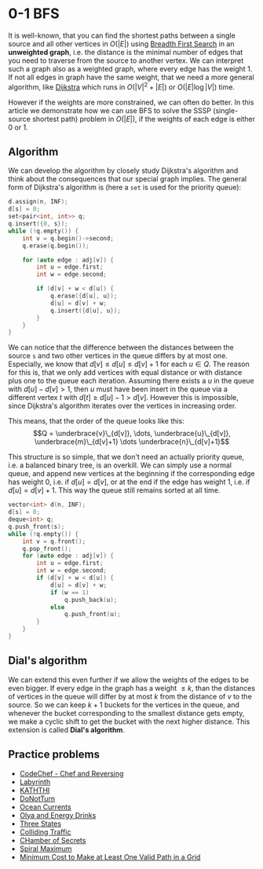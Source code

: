 # 0-1 BFS

It is well-known, that you can find the shortest paths between a single source and all other vertices in $O(|E|)$ using [Breadth First Search](/docs/#Algorithms/Graph_Theory/Breadth-First_Search/) in an **unweighted graph**, i.e. the distance is the minimal number of edges that you need to traverse from the source to another vertex.
We can interpret such a graph also as a weighted graph, where every edge has the weight $1$.
If not all edges in graph have the same weight, that we need a more general algorithm, like [Dijkstra](/docs/#Algorithms/Graph_Theory/Dijkstra_Algorithm/) which runs in $O(|V|^2 + |E|)$ or $O(|E| \log |V|)$ time.

However if the weights are more constrained, we can often do better.
In this article we demonstrate how we can use BFS to solve the SSSP (single-source shortest path) problem in $O(|E|)$, if the weights of each edge is either $0$ or $1$.

## Algorithm

We can develop the algorithm by closely study Dijkstra's algorithm and think about the consequences that our special graph implies.
The general form of Dijkstra's algorithm is (here a `set` is used for the priority queue):

```cpp
d.assign(n, INF);
d[s] = 0;
set<pair<int, int>> q;
q.insert({0, s});
while (!q.empty()) {
    int v = q.begin()->second;
    q.erase(q.begin());

    for (auto edge : adj[v]) {
        int u = edge.first;
        int w = edge.second;

        if (d[v] + w < d[u]) {
            q.erase({d[u], u});
            d[u] = d[v] + w;
            q.insert({d[u], u});
        }
    }
}
```

We can notice that the difference between the distances between the source `s` and two other vertices in the queue differs by at most one.
Especially, we know that $d[v] \le d[u] \le d[v] + 1$ for each $u \in Q$.
The reason for this is, that we only add vertices with equal distance or with distance plus one to the queue each iteration.
Assuming there exists a $u$ in the queue with $d[u] - d[v] > 1$, then $u$ must have been insert in the queue via a different vertex $t$ with $d[t] \ge d[u] - 1 > d[v]$.
However this is impossible, since Dijkstra's algorithm iterates over the vertices in increasing order.

This means, that the order of the queue looks like this:
$$Q = \underbrace{v}\_{d[v]}, \dots, \underbrace{u}\_{d[v]}, \underbrace{m}\_{d[v]+1} \dots \underbrace{n}\_{d[v]+1}$$

This structure is so simple, that we don't need an actually priority queue, i.e. a balanced binary tree, is an overkill.
We can simply use a normal queue, and append new vertices at the beginning if the corresponding edge has weight $0$, i.e. if $d[u] = d[v]$, or at the end if the edge has weight $1$, i.e. if $d[u] = d[v] + 1$.
This way the queue still remains sorted at all time.

```cpp
vector<int> d(n, INF);
d[s] = 0;
deque<int> q;
q.push_front(s);
while (!q.empty()) {
    int v = q.front();
    q.pop_front();
    for (auto edge : adj[v]) {
        int u = edge.first;
        int w = edge.second;
        if (d[v] + w < d[u]) {
            d[u] = d[v] + w;
            if (w == 1)
                q.push_back(u);
            else
                q.push_front(u);
        }
    }
}
```

## Dial's algorithm

We can extend this even further if we allow the weights of the edges to be even bigger.
If every edge in the graph has a weight $\le k$, than the distances of vertices in the queue will differ by at most $k$ from the distance of $v$ to the source.
So we can keep $k + 1$ buckets for the vertices in the queue, and whenever the bucket corresponding to the smallest distance gets empty, we make a cyclic shift to get the bucket with the next higher distance.
This extension is called **Dial's algorithm**.

## Practice problems

- [CodeChef - Chef and Reversing](https://www.codechef.com/problems/REVERSE)
- [Labyrinth](https://codeforces.com/contest/1063/problem/B)
- [KATHTHI](http://www.spoj.com/problems/KATHTHI/)
- [DoNotTurn](https://community.topcoder.com/stat?c=problem_statement&pm=10337)
- [Ocean Currents](https://onlinejudge.org/index.php?option=onlinejudge&page=show_problem&problem=2620)
- [Olya and Energy Drinks](https://codeforces.com/problemset/problem/877/D)
- [Three States](https://codeforces.com/problemset/problem/590/C)
- [Colliding Traffic](https://onlinejudge.org/index.php?option=com_onlinejudge&Itemid=8&page=show_problem&problem=2621)
- [CHamber of Secrets](https://codeforces.com/problemset/problem/173/B)
- [Spiral Maximum](https://codeforces.com/problemset/problem/173/C)
- [Minimum Cost to Make at Least One Valid Path in a Grid](https://leetcode.com/problems/minimum-cost-to-make-at-least-one-valid-path-in-a-grid)
